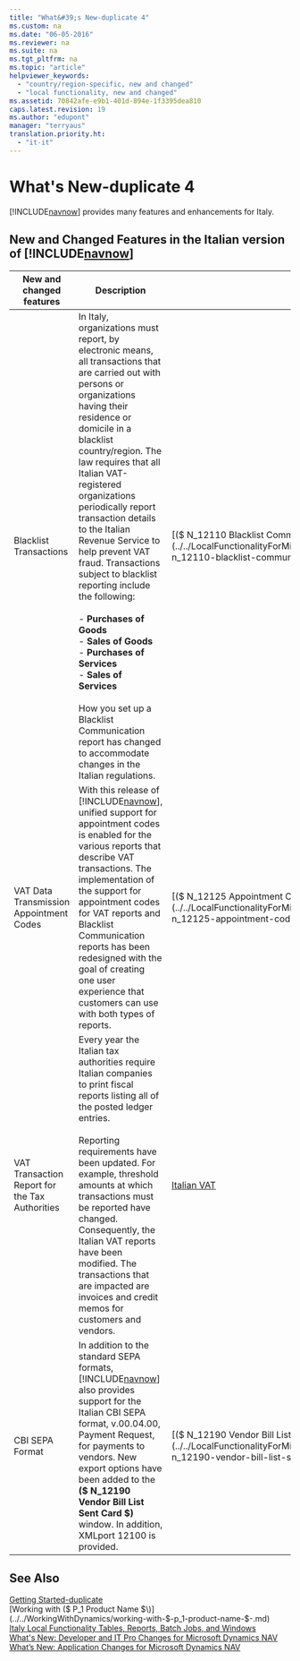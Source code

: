```yaml
---
title: "What&#39;s New-duplicate 4"
ms.custom: na
ms.date: "06-05-2016"
ms.reviewer: na
ms.suite: na
ms.tgt_pltfrm: na
ms.topic: "article"
helpviewer_keywords: 
  - "country/region-specific, new and changed"
  - "local functionality, new and changed"
ms.assetid: 70842afe-e9b1-401d-894e-1f3395dea810
caps.latest.revision: 19
ms.author: "edupont"
manager: "terryaus"
translation.priority.ht: 
  - "it-it"
---
```

# What&#39;s New-duplicate 4
[!INCLUDE[navnow](../../ApplicationDesign/includes/navnow_md.md)] provides many features and enhancements for Italy.  
  
## New and Changed Features in the Italian version of [!INCLUDE[navnow](../../ApplicationDesign/includes/navnow_md.md)]  
  
|New and changed features|Description|See|  
|------------------------------|-----------------|---------|  
|Blacklist Transactions|In Italy, organizations must report, by electronic means, all transactions that are carried out with persons or organizations having their residence or domicile in a blacklist country\/region. The law requires that all Italian VAT\-registered organizations periodically report transaction details to the Italian Revenue Service to help prevent VAT fraud. Transactions subject to blacklist reporting include the following:<br /><br /> -   **Purchases of Goods**<br />-   **Sales of Goods**<br />-   **Purchases of Services**<br />-   **Sales of Services**<br /><br /> How you set up a Blacklist Communication report has changed to accommodate changes in the Italian regulations.|[\($ N\_12110 Blacklist Communication $\)](../../LocalFunctionalityForMicrosoftDynamicsNav2016/Italy/-$-n_12110-blacklist-communication-$-.md)|  
|VAT Data Transmission Appointment Codes|With this release of [!INCLUDE[navnow](../../ApplicationDesign/includes/navnow_md.md)], unified support for appointment codes is enabled for the various reports that describe VAT transactions. The implementation of the support for appointment codes for VAT reports and Blacklist Communication reports has been redesigned with the goal of creating one user experience that customers can use with both types of reports.|[\($ N\_12125 Appointment Codes $\)](../../LocalFunctionalityForMicrosoftDynamicsNav2016/Italy/-$-n_12125-appointment-codes-$-.md)|  
|VAT Transaction Report for the Tax Authorities|Every year the Italian tax authorities require Italian companies to print fiscal reports listing all of the posted ledger entries.<br /><br /> Reporting requirements have been updated. For example, threshold amounts at which transactions must be reported have changed. Consequently, the Italian VAT reports have been modified. The transactions that are impacted are invoices and credit memos for customers and vendors.|[Italian VAT](../../LocalFunctionalityForMicrosoftDynamicsNav2016/Italy/italian-vat.md)|  
|CBI SEPA Format|In addition to the standard SEPA formats, [!INCLUDE[navnow](../../ApplicationDesign/includes/navnow_md.md)] also provides support for the Italian CBI SEPA format, v.00.04.00, Payment Request, for payments to vendors. New export options have been added to  the **\($ N\_12190 Vendor Bill List Sent Card $\)** window. In addition, XMLport 12100 is provided.|[\($ N\_12190 Vendor Bill List Sent Card $\)](../../LocalFunctionalityForMicrosoftDynamicsNav2016/Italy/-$-n_12190-vendor-bill-list-sent-card-$-.md)|  
  
## See Also  
 [Getting Started\-duplicate](../../GettingStarted/getting-started-duplicate.md)   
 [Working with \($ P\_1 Product Name $\)](../../WorkingWithDynamics/working-with-$-p_1-product-name-$-.md)   
 [Italy Local Functionality Tables, Reports, Batch Jobs, and Windows](../../LocalFunctionalityForMicrosoftDynamicsNav2016/Italy/italy-local-functionality-tables-reports-batch-jobs-and-windows.md)   
 [What's New: Developer and IT Pro Changes for Microsoft Dynamics NAV](../Topic/What's%20New:%20Developer%20and%20IT%20Pro%20Changes%20for%20Microsoft%20Dynamics%20NAV.md)   
 [What’s New: Application Changes for Microsoft Dynamics NAV](../../GettingStarted/what’s-new-application-changes-for-microsoft-dynamics-nav.md)